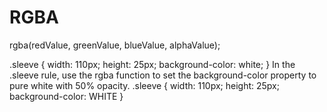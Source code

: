 # RGBA
rgba(redValue, greenValue, blueValue, alphaValue);

.sleeve {
  width: 110px;
  height: 25px;
  background-color: white;
}
In the .sleeve rule, use the rgba function to set the background-color property to pure white with 50% opacity.
.sleeve {
  width: 110px;
  height: 25px;
  background-color: WHITE
}
